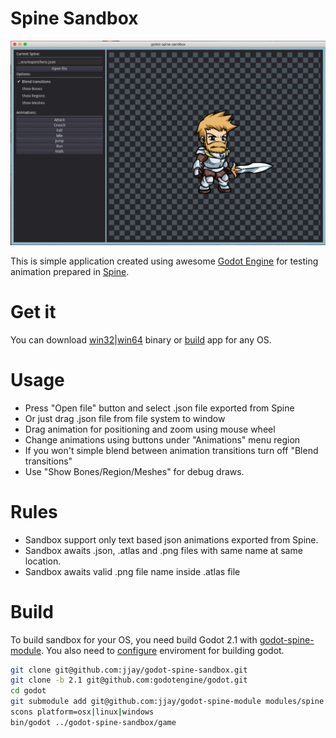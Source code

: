 Spine Sandbox
=============
![Sandbox](/screenshot.png)

This is simple application created using awesome [Godot Engine](https://godotengine.org/) for testing animation prepared in [Spine](http://esotericsoftware.com).

Get it
======
You can download [win32](https://goo.gl/EpWba6)|[win64](https://goo.gl/f3tbFL) binary or [build](#build) app for any OS.

Usage
=====
* Press "Open file" button and select .json file exported from Spine
* Or just drag .json file from file system to window
* Drag animation for positioning and zoom using mouse wheel
* Change animations using buttons under "Animations" menu region
* If you won't simple blend between animation transitions turn off "Blend transitions" 
* Use "Show Bones/Region/Meshes" for debug draws.

Rules
=====
* Sandbox support only text based json animations exported from Spine.
* Sandbox awaits .json, .atlas and .png files with same name at same location.
* Sandbox awaits valid .png file name inside .atlas file

Build
=====
To build sandbox for your OS, you need build Godot 2.1 with [godot-spine-module](https://github.com/jjay/godot-spine-module).
You also need to [configure](http://docs.godotengine.org/en/stable/reference/_compiling.html) enviroment for building godot.
```bash
git clone git@github.com:jjay/godot-spine-sandbox.git
git clone -b 2.1 git@github.com:godotengine/godot.git
cd godot
git submodule add git@github.com:jjay/godot-spine-module modules/spine
scons platform=osx|linux|windows
bin/godot ../godot-spine-sandbox/game
```
